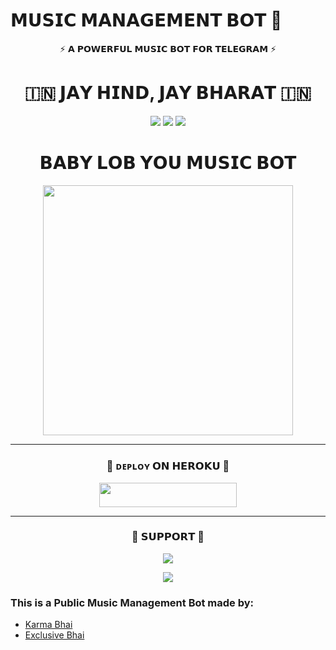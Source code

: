 # 𝗠𝗨𝗦𝗜𝗖 𝗠𝗔𝗡𝗔𝗚𝗘𝗠𝗘𝗡𝗧 𝗕𝗢𝗧 🎵

<p align="center">⚡ 𝗔 𝗣𝗢𝗪𝗘𝗥𝗙𝗨𝗟 𝗠𝗨𝗦𝗜𝗖 𝗕𝗢𝗧 𝗙𝗢𝗥 𝗧𝗘𝗟𝗘𝗚𝗥𝗔𝗠 ⚡</p>

<h1 align="center">🇮🇳 𝗝𝗔𝗬 𝗛𝗜𝗡𝗗, 𝗝𝗔𝗬 𝗕𝗛𝗔𝗥𝗔𝗧 🇮🇳</h1>

<p align="center">
  <img src="https://user-images.githubusercontent.com/73097560/115834477-dbab4500-a447-11eb-908a-139a6edaec5c.gif">
  <img src="https://readme-typing-svg.herokuapp.com?color=FF0085&width=620&lines=🇮🇳+𝗣𝗢𝗪𝗘𝗥𝗘𝗗+𝗕𝗬+𝗞𝗔𝗥𝗠𝗔+𝗕𝗛𝗔𝗜𝗬𝗔+𝗝𝗜+🇮🇳">
  <img src="https://user-images.githubusercontent.com/73097560/115834477-dbab4500-a447-11eb-908a-139a6edaec5c.gif">
</p>

<h1 align="center"><b>𝗕𝗔𝗕𝗬 𝗟𝗢𝗕 𝗬𝗢𝗨 𝗠𝗨𝗦𝗜𝗖 𝗕𝗢𝗧</b></h1>

<p align="center">
  <a href="https://t.me/Fumked">
    <img src="https://files.catbox.moe/455o3m.jpg" width="400">
  </a>
</p>

---
<h3 align="center">🚀 ᴅᴇᴘʟᴏʏ 𝗢𝗡 𝗛𝗘𝗥𝗢𝗞𝗨 🚀</h3>

<p align="center">
  <a href="https://dashboard.heroku.com/new?template=https://github.com/karmaxexclusive/ZyroMusic">
    <img src="https://img.shields.io/badge/Deploy%20On%20Heroku-blue?style=for-the-badge&logo=Heroku" width="220" height="38.45"/>
  </a>
</p>

---

<h3 align="center">🌟 𝗦𝗨𝗣𝗣𝗢𝗥𝗧 🌟</h3>

<p align="center">
  <a href="https://t.me/My_Logs_Gc">
    <img src="https://img.shields.io/badge/-Support%20Group-blue.svg?style=for-the-badge&logo=Telegram">
  </a>
</p>

<p align="center">
  <a href="https://t.me/Fine_N_OK">
    <img src="https://img.shields.io/badge/-Support%20Channel-blue.svg?style=for-the-badge&logo=Telegram">
  </a>
</p>


### This is a Public **Music Management Bot** made by:  
- [Karma Bhai](https://t.me/Fumked)  
- [Exclusive Bhai](https://t.me/Abt_Exclusive) 
